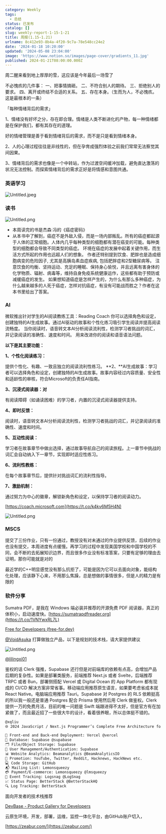 ```yaml
---
category: Weekly
tags:
  - 总结
status: 已发布
catalog: []
slug: weekly-report-1-15-1-21
title: 周报(1.15-1.21)
urlname: 8c412e93-8b4a-4f20-9c7a-78e548cc24e2
date: '2024-01-18 10:20:00'
updated: '2024-05-08 23:04:00'
image: 'https://www.notion.so/images/page-cover/gradients_11.jpg'
published: 2024-01-21T08:00:00.000Z
---
```


周二醒来看到地上厚厚的雪，这应该是今年最后一场雪了


不必愧疚的几件事：
一、把事情搞砸。
二、不符合别人的期待。
三、拒绝别人的要求。
四、离开或终结不合适的关系。
五、存在本身。（生而为人，不必愧疚。这是最根本的一条）


「每种情绪背后的需求」


1、情绪没有好坏之分，存在即合理。情绪是人类不断进化的产物，每一种情绪都是在保护我们，都有其存在的道理。


好的情绪管理是善于看到情绪背后的需求，而不是只是看到情绪本身。


2、人的心理过程往往是非线性的，但在孕育成强烈体验之前我们常常无法察觉其间因果。


3、情绪背后的需求也像是一个中转站，作为过渡空间缓冲加载，避免直达激荡的状况无法控制。而探索情绪背后的需求正好是将情感和意图共通。


### 英语学习


![Untitled.jpeg](https://prod-files-secure.s3.us-west-2.amazonaws.com/5d24fe63-e567-4804-86f9-9fdc62e13082/faec46dc-9da5-4799-b905-c316418f1168/Untitled.jpeg?X-Amz-Algorithm=AWS4-HMAC-SHA256&X-Amz-Content-Sha256=UNSIGNED-PAYLOAD&X-Amz-Credential=ASIAZI2LB4662ZGHVKXE%2F20250308%2Fus-west-2%2Fs3%2Faws4_request&X-Amz-Date=20250308T053245Z&X-Amz-Expires=3600&X-Amz-Security-Token=IQoJb3JpZ2luX2VjEA0aCXVzLXdlc3QtMiJGMEQCIDSoCXYXOFn%2BsrrXXEogmpI0EHJF0JzFeOWtwdb0pONEAiA6dxik0RPTIBeNVyuvYjzResud2ciaAUW6qVRuc7%2FMJyr%2FAwhWEAAaDDYzNzQyMzE4MzgwNSIMN28h6FsMbcta%2FWxvKtwD61zHpFzaKJ9kAP8I577RLP6Mp2erURgJzPQTXv%2BPCOiJjk2BLWathlZrh4IMMoT6CD3V6ANSqYYDqSV14YQ84Fx9jrX1wMu%2Bkag5ZPIQ%2FWLYg2VMAvwhVBRy5mIWZseKqBsdLInp2nlAmILoQkQKiIVjTqXfj0XaqG7x0MGwF5GfgwoYh5OHh2vMV14G5fFxoyDYCjnvYz2uxcFiRe0zpQ5JwzuERXnC%2FoHb9j4rMvb8gDDAZfqTfv%2FJ76fa1t5U%2F2Lk4jve6i2toAFZKUJXUiJJwlMCaPZcWS6NMfa32JePiZ6RNWeZVRF2l15aUsw51JJXj%2F9unvJM%2BPiCTvZsIHNDI76jG8ptBDYU%2BQcHPFI7heIT6oGL3k71Tvm2X8QdlzBnSy1IVczE6TJhzyYwexQWoWg04GISm9ESz0T%2BKq%2FnxdmjmF9g%2FV02BxW4m3pxBtf6tSu9Dek5Zp54vpN5fFfqhlAy%2Bb3JhRdx%2F6gFtIPKHd0BOhU60es8loDh4eZrbTCLh8ZCippkqlJLeXbnObdyBf196QjUjSjxoDl3VEoOEc9SFeNTZgfg%2BrDuyf7GoiMQr2%2Fn%2B4X4CoV%2BNavSq9S1QknyvO%2Bsf9sZwRpGrd93wNA7mpgOcgUvD6ww45uvvgY6pgFYOvqPlozHq9ffJAmVYC5pwP5yuVrUCn9S06uTbVhrRS1TT8OXdscFHvjjS%2B8tgl93l1Rbnhcl34OXpsliZCI3%2BdNBHDICf1nX6F0AkGPr3ceDltLo57mmCB53KUC6UtJwGSVyMCoK4%2FQ9w7IqlTJYYn9NrMRO6vQAkIl5uuGvPvjKlWtiryz8QGRvyaJc7opMJvymheV6JUzsEdafDXD8Ue6NXQVQ&X-Amz-Signature=3af46d3e08a4e6be11b1d45c4787be58d8fdb7ae157c5fd50a38b1aa09819df1&X-Amz-SignedHeaders=host&x-id=GetObject)


### 读书


![Untitled.png](https://prod-files-secure.s3.us-west-2.amazonaws.com/5d24fe63-e567-4804-86f9-9fdc62e13082/08aff459-da99-4ed5-87c6-1f4c95b62ac3/Untitled.png?X-Amz-Algorithm=AWS4-HMAC-SHA256&X-Amz-Content-Sha256=UNSIGNED-PAYLOAD&X-Amz-Credential=ASIAZI2LB4662ZGHVKXE%2F20250308%2Fus-west-2%2Fs3%2Faws4_request&X-Amz-Date=20250308T053245Z&X-Amz-Expires=3600&X-Amz-Security-Token=IQoJb3JpZ2luX2VjEA0aCXVzLXdlc3QtMiJGMEQCIDSoCXYXOFn%2BsrrXXEogmpI0EHJF0JzFeOWtwdb0pONEAiA6dxik0RPTIBeNVyuvYjzResud2ciaAUW6qVRuc7%2FMJyr%2FAwhWEAAaDDYzNzQyMzE4MzgwNSIMN28h6FsMbcta%2FWxvKtwD61zHpFzaKJ9kAP8I577RLP6Mp2erURgJzPQTXv%2BPCOiJjk2BLWathlZrh4IMMoT6CD3V6ANSqYYDqSV14YQ84Fx9jrX1wMu%2Bkag5ZPIQ%2FWLYg2VMAvwhVBRy5mIWZseKqBsdLInp2nlAmILoQkQKiIVjTqXfj0XaqG7x0MGwF5GfgwoYh5OHh2vMV14G5fFxoyDYCjnvYz2uxcFiRe0zpQ5JwzuERXnC%2FoHb9j4rMvb8gDDAZfqTfv%2FJ76fa1t5U%2F2Lk4jve6i2toAFZKUJXUiJJwlMCaPZcWS6NMfa32JePiZ6RNWeZVRF2l15aUsw51JJXj%2F9unvJM%2BPiCTvZsIHNDI76jG8ptBDYU%2BQcHPFI7heIT6oGL3k71Tvm2X8QdlzBnSy1IVczE6TJhzyYwexQWoWg04GISm9ESz0T%2BKq%2FnxdmjmF9g%2FV02BxW4m3pxBtf6tSu9Dek5Zp54vpN5fFfqhlAy%2Bb3JhRdx%2F6gFtIPKHd0BOhU60es8loDh4eZrbTCLh8ZCippkqlJLeXbnObdyBf196QjUjSjxoDl3VEoOEc9SFeNTZgfg%2BrDuyf7GoiMQr2%2Fn%2B4X4CoV%2BNavSq9S1QknyvO%2Bsf9sZwRpGrd93wNA7mpgOcgUvD6ww45uvvgY6pgFYOvqPlozHq9ffJAmVYC5pwP5yuVrUCn9S06uTbVhrRS1TT8OXdscFHvjjS%2B8tgl93l1Rbnhcl34OXpsliZCI3%2BdNBHDICf1nX6F0AkGPr3ceDltLo57mmCB53KUC6UtJwGSVyMCoK4%2FQ9w7IqlTJYYn9NrMRO6vQAkIl5uuGvPvjKlWtiryz8QGRvyaJc7opMJvymheV6JUzsEdafDXD8Ue6NXQVQ&X-Amz-Signature=7caadd2279d9e9e6c9df473d81f75c04b70b7331e9c1ac794f97aade92cc33eb&X-Amz-SignedHeaders=host&x-id=GetObject)

- 本周读完的书是杰森·冯的《癌症密码》
- 从本书中了解到，癌症不是外敌入侵，而是一场内部叛乱。所有的癌症都起源于人体的正常细胞。人体内几乎每种类型的细胞都有潜在癌变的可能。每种类型的细胞都会导致不同类型的癌症。
环境在癌症的发展中起着关键作用，而生活方式所起的作用也远超人们的想象。
作者还特别提到饮食、肥胖也是造成细胞病变的危险因子, 尤其是高胰岛素血症疾病, 包括肥胖症和2型糖尿病等。
注意饮食的均衡、坚持运动、充足的睡眠、保持身心愉悦，并且远离有害身体的化学物质、辐射、病毒等，维持自身免疫系统健康运作，这些都有助于预防或减缓癌症的发生。
如果想知道癌症是怎样产生的，为什么有那么多种癌症，为什么越来越多的人死于癌症，怎样对抗癌症，有没有可能战而胜之？作者在这本书里给出了答案。

### AI


微软推出针对学生的AI阅读教练工具：Reading Coach
你可以选择角色和设定，创建独特的AI生成故事。通过AI驱动的故事和个性化练习吸引学生阅读并提高阅读流畅度。
当你阅读时，语音转文本AI分析阅读流利性，检测学习者挑战的词汇，并记录阅读的准确性、速度和时间。
用来改进你的阅读和语音语法问题。


**以下是其主要功能：**


**1、个性化阅读练习：**


提供个性化、有趣、一致且独立的阅读流利性练习。
**2、**AI生成故事：学习者可以选择角色和设定，创建独特的AI生成故事。故事内容经过内容质量、安全性和适龄性的审核，符合Microsoft的负责任AI指南。


**3、沉浸式阅读器：对**


有阅读障碍（如诵读困难）的学习者，内置的沉浸式阅读器提供支持。


**4、即时反馈：**


阅读时，语音转文本AI分析阅读流利性，检测学习者挑战的词汇，并记录阅读的准确性、速度和时间。


**5、互动性阅读：**


学习者在故事章节中做出选择，通过故事导航自己的阅读旅程。上一章节中挑战的词汇会自动纳入下一章节，实现即时适应性练习。


**6、流利性教练：**


在每个故事章节后，提供针对挑战词汇的流利性指导。


**7、激励机制：**


通过努力为中心的徽章，解锁新角色和设定，以保持学习者的阅读动力。


[https://coach.microsoft.com](https://t.co/k4kv6M5H4N)


![Untitled.png](https://prod-files-secure.s3.us-west-2.amazonaws.com/5d24fe63-e567-4804-86f9-9fdc62e13082/8f53d036-0cfc-469d-a837-f15107675ae4/Untitled.png?X-Amz-Algorithm=AWS4-HMAC-SHA256&X-Amz-Content-Sha256=UNSIGNED-PAYLOAD&X-Amz-Credential=ASIAZI2LB4662ZGHVKXE%2F20250308%2Fus-west-2%2Fs3%2Faws4_request&X-Amz-Date=20250308T053245Z&X-Amz-Expires=3600&X-Amz-Security-Token=IQoJb3JpZ2luX2VjEA0aCXVzLXdlc3QtMiJGMEQCIDSoCXYXOFn%2BsrrXXEogmpI0EHJF0JzFeOWtwdb0pONEAiA6dxik0RPTIBeNVyuvYjzResud2ciaAUW6qVRuc7%2FMJyr%2FAwhWEAAaDDYzNzQyMzE4MzgwNSIMN28h6FsMbcta%2FWxvKtwD61zHpFzaKJ9kAP8I577RLP6Mp2erURgJzPQTXv%2BPCOiJjk2BLWathlZrh4IMMoT6CD3V6ANSqYYDqSV14YQ84Fx9jrX1wMu%2Bkag5ZPIQ%2FWLYg2VMAvwhVBRy5mIWZseKqBsdLInp2nlAmILoQkQKiIVjTqXfj0XaqG7x0MGwF5GfgwoYh5OHh2vMV14G5fFxoyDYCjnvYz2uxcFiRe0zpQ5JwzuERXnC%2FoHb9j4rMvb8gDDAZfqTfv%2FJ76fa1t5U%2F2Lk4jve6i2toAFZKUJXUiJJwlMCaPZcWS6NMfa32JePiZ6RNWeZVRF2l15aUsw51JJXj%2F9unvJM%2BPiCTvZsIHNDI76jG8ptBDYU%2BQcHPFI7heIT6oGL3k71Tvm2X8QdlzBnSy1IVczE6TJhzyYwexQWoWg04GISm9ESz0T%2BKq%2FnxdmjmF9g%2FV02BxW4m3pxBtf6tSu9Dek5Zp54vpN5fFfqhlAy%2Bb3JhRdx%2F6gFtIPKHd0BOhU60es8loDh4eZrbTCLh8ZCippkqlJLeXbnObdyBf196QjUjSjxoDl3VEoOEc9SFeNTZgfg%2BrDuyf7GoiMQr2%2Fn%2B4X4CoV%2BNavSq9S1QknyvO%2Bsf9sZwRpGrd93wNA7mpgOcgUvD6ww45uvvgY6pgFYOvqPlozHq9ffJAmVYC5pwP5yuVrUCn9S06uTbVhrRS1TT8OXdscFHvjjS%2B8tgl93l1Rbnhcl34OXpsliZCI3%2BdNBHDICf1nX6F0AkGPr3ceDltLo57mmCB53KUC6UtJwGSVyMCoK4%2FQ9w7IqlTJYYn9NrMRO6vQAkIl5uuGvPvjKlWtiryz8QGRvyaJc7opMJvymheV6JUzsEdafDXD8Ue6NXQVQ&X-Amz-Signature=c92ad40aa479a138b918e6643b3cca38918529f707c7cb536d96aa22aab57f62&X-Amz-SignedHeaders=host&x-id=GetObject)


### MSCS


提交了三份作业，只有一份通过，教授没有对未通过的作业提供反馈，后续的作业也没有提交，本周进度有点缓慢。再学习的过程中发现美国学校和中国学校的不同，会不断的去拓展知识边界，而且很多作业没有标准答案，只要有足够的理由去证明，那你可能就是对的


最近学的C++明显感觉没有那么抗拒了，可能是因为它可以去面向对象，能结构化处理，应该静下心来，不用那么焦躁，总是想做的事情很多，但是人的精力是有限的


### 软件分享


Sumatra PDF，是我在 Windows 端必装并推荐的开源免费 PDF 阅读器，真正的体积小，启动速度快。[https://sumatrapdfreader.org](https://t.co/1VNYwxRL7L)


[Free for Developers (free-for.dev)](https://free-for.dev/#/)


[@VoidAsuka](https://twitter.com/VoidAsuka) 打算做独立产品，以下是规划的技术栈，请大家提供建议


![Untitled.png](https://prod-files-secure.s3.us-west-2.amazonaws.com/5d24fe63-e567-4804-86f9-9fdc62e13082/93561a3c-b2bc-4a43-bbc5-67e3f740ed5e/Untitled.png?X-Amz-Algorithm=AWS4-HMAC-SHA256&X-Amz-Content-Sha256=UNSIGNED-PAYLOAD&X-Amz-Credential=ASIAZI2LB4662ZGHVKXE%2F20250308%2Fus-west-2%2Fs3%2Faws4_request&X-Amz-Date=20250308T053245Z&X-Amz-Expires=3600&X-Amz-Security-Token=IQoJb3JpZ2luX2VjEA0aCXVzLXdlc3QtMiJGMEQCIDSoCXYXOFn%2BsrrXXEogmpI0EHJF0JzFeOWtwdb0pONEAiA6dxik0RPTIBeNVyuvYjzResud2ciaAUW6qVRuc7%2FMJyr%2FAwhWEAAaDDYzNzQyMzE4MzgwNSIMN28h6FsMbcta%2FWxvKtwD61zHpFzaKJ9kAP8I577RLP6Mp2erURgJzPQTXv%2BPCOiJjk2BLWathlZrh4IMMoT6CD3V6ANSqYYDqSV14YQ84Fx9jrX1wMu%2Bkag5ZPIQ%2FWLYg2VMAvwhVBRy5mIWZseKqBsdLInp2nlAmILoQkQKiIVjTqXfj0XaqG7x0MGwF5GfgwoYh5OHh2vMV14G5fFxoyDYCjnvYz2uxcFiRe0zpQ5JwzuERXnC%2FoHb9j4rMvb8gDDAZfqTfv%2FJ76fa1t5U%2F2Lk4jve6i2toAFZKUJXUiJJwlMCaPZcWS6NMfa32JePiZ6RNWeZVRF2l15aUsw51JJXj%2F9unvJM%2BPiCTvZsIHNDI76jG8ptBDYU%2BQcHPFI7heIT6oGL3k71Tvm2X8QdlzBnSy1IVczE6TJhzyYwexQWoWg04GISm9ESz0T%2BKq%2FnxdmjmF9g%2FV02BxW4m3pxBtf6tSu9Dek5Zp54vpN5fFfqhlAy%2Bb3JhRdx%2F6gFtIPKHd0BOhU60es8loDh4eZrbTCLh8ZCippkqlJLeXbnObdyBf196QjUjSjxoDl3VEoOEc9SFeNTZgfg%2BrDuyf7GoiMQr2%2Fn%2B4X4CoV%2BNavSq9S1QknyvO%2Bsf9sZwRpGrd93wNA7mpgOcgUvD6ww45uvvgY6pgFYOvqPlozHq9ffJAmVYC5pwP5yuVrUCn9S06uTbVhrRS1TT8OXdscFHvjjS%2B8tgl93l1Rbnhcl34OXpsliZCI3%2BdNBHDICf1nX6F0AkGPr3ceDltLo57mmCB53KUC6UtJwGSVyMCoK4%2FQ9w7IqlTJYYn9NrMRO6vQAkIl5uuGvPvjKlWtiryz8QGRvyaJc7opMJvymheV6JUzsEdafDXD8Ue6NXQVQ&X-Amz-Signature=2f44241fe5ea20d4d9295970ca18f18cf9beed82986528de3a4bc10b78616af7&X-Amz-SignedHeaders=host&x-id=GetObject)


[@lilingxi01](https://twitter.com/lilingxi01)


鉴权的话 Clerk 强推，Supabase 还行但是对前端库的依赖有点高，会增加产品后期的复杂性。如果是部署类服务，前端推荐 Next.js 或者 Svelte，后端推荐 TRPC 或者 Bun，部署侧搭配 Vercel 或 Digital Ocean 的 App Platform 都有现成的 CI/CD 解决方案非常省事。移动端应用推荐原生语言，如果要考虑省成本就 React Native。电脑端应用推荐 Tauri。Supabase 对 Postgres 的 RLS 依赖挺高的所以我一般还是普通 Postgres 配合 Prisma 使用然后用 Clerk 做鉴权。Clerk 提供一万的免费月活，目前的唯一问题是 Swift 端跟进得不太好，但是官方有在加紧做了，而且最近招了一些很大牛的设计，看着很养眼，所以总体挺不错的。


```markdown
@xqliu
🌐 2024 JavaScript / Next.js Programmer’s Complete Free Architecture for solo entrepreneur:

🔧 Front-end and Back-end Deployment: Vercel @vercel
💾 Database: Supabase @supabase
🗂️ File/Object Storage: Supabase
👥 User Management/Authentication: Supabase
📊 Website Analytics: Beamanalytics @BeamAnalyticsIO
📣 Promotion: YouTube, Twitter, Reddit, Hacknews, HackNews etc. 
💻 Code Storage: GitHub
📬 Mailing List: Lemonsqueezy
💳 Payment/E-commerce: Lemonsqueezy @lmsqueezy
📌 Event Tracking: Logsnag @LogSnag
📈 Status Page: BetterStack @BetterStackHQ
🔍 Log Tracking: BetterStack
```


面向开发者的技术栈推荐


[DevBase - Product Gallery for Developers](https://devbase.fyi/)


云原生环境，开发，部署，运维，监控一体化平台，由GitHub账户切入，


[https://zeabur.com/](https://zeabur.com/)

